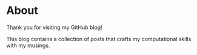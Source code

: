 About  
=====  

Thank you for visiting my GitHub blog! 

This blog contains a collection of posts that crafts my computational skills with my musings.
